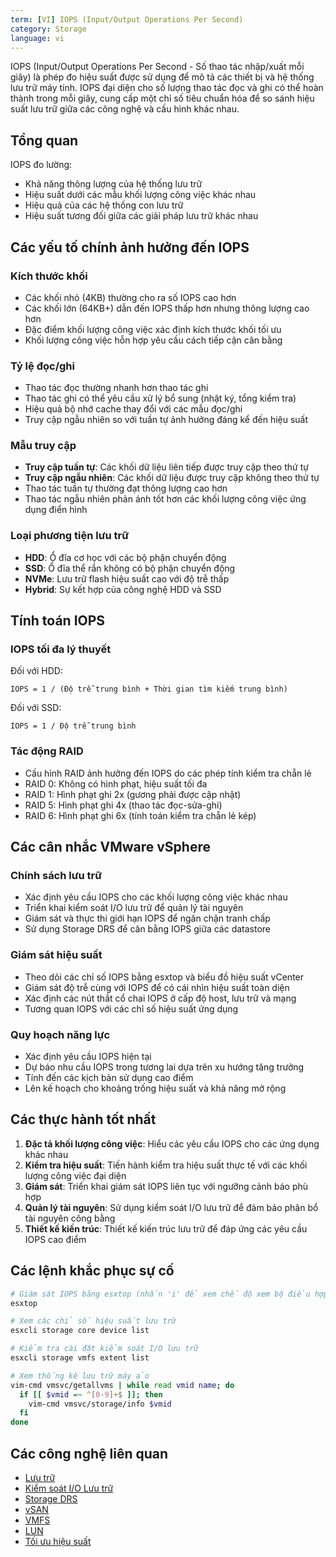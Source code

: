 ```yaml
---
term: [VI] IOPS (Input/Output Operations Per Second)
category: Storage
language: vi
---
```


IOPS (Input/Output Operations Per Second - Số thao tác nhập/xuất mỗi giây) là phép đo hiệu suất được sử dụng để mô tả các thiết bị và hệ thống lưu trữ máy tính. IOPS đại diện cho số lượng thao tác đọc và ghi có thể hoàn thành trong mỗi giây, cung cấp một chỉ số tiêu chuẩn hóa để so sánh hiệu suất lưu trữ giữa các công nghệ và cấu hình khác nhau.

## Tổng quan

IOPS đo lường:
- Khả năng thông lượng của hệ thống lưu trữ
- Hiệu suất dưới các mẫu khối lượng công việc khác nhau
- Hiệu quả của các hệ thống con lưu trữ
- Hiệu suất tương đối giữa các giải pháp lưu trữ khác nhau

## Các yếu tố chính ảnh hưởng đến IOPS

### Kích thước khối
- Các khối nhỏ (4KB) thường cho ra số IOPS cao hơn
- Các khối lớn (64KB+) dẫn đến IOPS thấp hơn nhưng thông lượng cao hơn
- Đặc điểm khối lượng công việc xác định kích thước khối tối ưu
- Khối lượng công việc hỗn hợp yêu cầu cách tiếp cận cân bằng

### Tỷ lệ đọc/ghi
- Thao tác đọc thường nhanh hơn thao tác ghi
- Thao tác ghi có thể yêu cầu xử lý bổ sung (nhật ký, tổng kiểm tra)
- Hiệu quả bộ nhớ cache thay đổi với các mẫu đọc/ghi
- Truy cập ngẫu nhiên so với tuần tự ảnh hưởng đáng kể đến hiệu suất

### Mẫu truy cập
- **Truy cập tuần tự**: Các khối dữ liệu liên tiếp được truy cập theo thứ tự
- **Truy cập ngẫu nhiên**: Các khối dữ liệu được truy cập không theo thứ tự
- Thao tác tuần tự thường đạt thông lượng cao hơn
- Thao tác ngẫu nhiên phản ánh tốt hơn các khối lượng công việc ứng dụng điển hình

### Loại phương tiện lưu trữ
- **HDD**: Ổ đĩa cơ học với các bộ phận chuyển động
- **SSD**: Ổ đĩa thể rắn không có bộ phận chuyển động
- **NVMe**: Lưu trữ flash hiệu suất cao với độ trễ thấp
- **Hybrid**: Sự kết hợp của công nghệ HDD và SSD

## Tính toán IOPS

### IOPS tối đa lý thuyết
Đối với HDD:
```
IOPS = 1 / (Độ trễ trung bình + Thời gian tìm kiếm trung bình)
```

Đối với SSD:
```
IOPS = 1 / Độ trễ trung bình
```

### Tác động RAID
- Cấu hình RAID ảnh hưởng đến IOPS do các phép tính kiểm tra chẵn lẻ
- RAID 0: Không có hình phạt, hiệu suất tối đa
- RAID 1: Hình phạt ghi 2x (gương phải được cập nhật)
- RAID 5: Hình phạt ghi 4x (thao tác đọc-sửa-ghi)
- RAID 6: Hình phạt ghi 6x (tính toán kiểm tra chẵn lẻ kép)

## Các cân nhắc VMware vSphere

### Chính sách lưu trữ
- Xác định yêu cầu IOPS cho các khối lượng công việc khác nhau
- Triển khai kiểm soát I/O lưu trữ để quản lý tài nguyên
- Giám sát và thực thi giới hạn IOPS để ngăn chặn tranh chấp
- Sử dụng Storage DRS để cân bằng IOPS giữa các datastore

### Giám sát hiệu suất
- Theo dõi các chỉ số IOPS bằng esxtop và biểu đồ hiệu suất vCenter
- Giám sát độ trễ cùng với IOPS để có cái nhìn hiệu suất toàn diện
- Xác định các nút thắt cổ chai IOPS ở cấp độ host, lưu trữ và mạng
- Tương quan IOPS với các chỉ số hiệu suất ứng dụng

### Quy hoạch năng lực
- Xác định yêu cầu IOPS hiện tại
- Dự báo nhu cầu IOPS trong tương lai dựa trên xu hướng tăng trưởng
- Tính đến các kịch bản sử dụng cao điểm
- Lên kế hoạch cho khoảng trống hiệu suất và khả năng mở rộng

## Các thực hành tốt nhất

1. **Đặc tả khối lượng công việc**: Hiểu các yêu cầu IOPS cho các ứng dụng khác nhau
2. **Kiểm tra hiệu suất**: Tiến hành kiểm tra hiệu suất thực tế với các khối lượng công việc đại diện
3. **Giám sát**: Triển khai giám sát IOPS liên tục với ngưỡng cảnh báo phù hợp
4. **Quản lý tài nguyên**: Sử dụng kiểm soát I/O lưu trữ để đảm bảo phân bổ tài nguyên công bằng
5. **Thiết kế kiến trúc**: Thiết kế kiến trúc lưu trữ để đáp ứng các yêu cầu IOPS cao điểm

## Các lệnh khắc phục sự cố

```bash
# Giám sát IOPS bằng esxtop (nhấn 'i' để xem chế độ xem bộ điều hợp đĩa)
esxtop

# Xem các chỉ số hiệu suất lưu trữ
esxcli storage core device list

# Kiểm tra cài đặt kiểm soát I/O lưu trữ
esxcli storage vmfs extent list

# Xem thống kê lưu trữ máy ảo
vim-cmd vmsvc/getallvms | while read vmid name; do
  if [[ $vmid =~ ^[0-9]+$ ]]; then
    vim-cmd vmsvc/storage/info $vmid
  fi
done
```

## Các công nghệ liên quan

- [Lưu trữ](/glossary/term/storage)
- [Kiểm soát I/O Lưu trữ](/glossary/term/storage-io-control)
- [Storage DRS](/glossary/term/storage-drs)
- [vSAN](/glossary/term/vsan)
- [VMFS](/glossary/term/vmfs)
- [LUN](/glossary/term/lun)
- [Tối ưu hiệu suất](/knowledge/article/performance-tuning-in-vsphere-8)